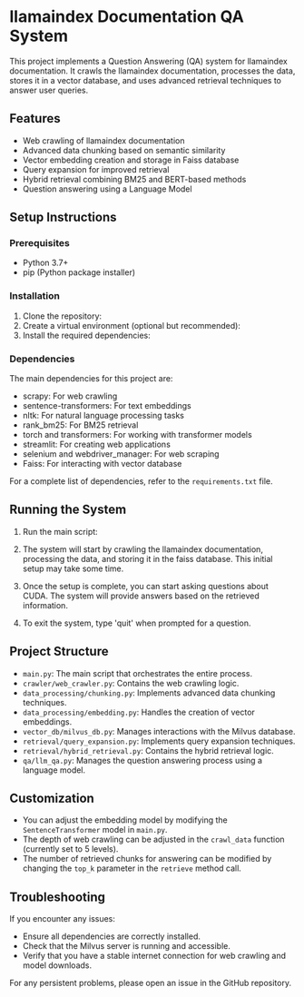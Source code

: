 # llamaindex Documentation QA System

This project implements a Question Answering (QA) system for llamaindex documentation. It crawls the llamaindex documentation, processes the data, stores it in a vector database, and uses advanced retrieval techniques to answer user queries.

## Features

- Web crawling of llamaindex documentation
- Advanced data chunking based on semantic similarity
- Vector embedding creation and storage in Faiss database
- Query expansion for improved retrieval
- Hybrid retrieval combining BM25 and BERT-based methods
- Question answering using a Language Model

## Setup Instructions

### Prerequisites

- Python 3.7+
- pip (Python package installer)

### Installation

1. Clone the repository:
2. Create a virtual environment (optional but recommended):
3. Install the required dependencies:

### Dependencies

The main dependencies for this project are:

- scrapy: For web crawling
- sentence-transformers: For text embeddings
- nltk: For natural language processing tasks
- rank_bm25: For BM25 retrieval
- torch and transformers: For working with transformer models
- streamlit: For creating web applications
- selenium and webdriver_manager: For web scraping
- Faiss: For interacting with vector database

For a complete list of dependencies, refer to the `requirements.txt` file.

## Running the System

1. Run the main script:
   
2. The system will start by crawling the llamaindex documentation, processing the data, and storing it in the faiss database. This initial setup may take some time.

4. Once the setup is complete, you can start asking questions about CUDA. The system will provide answers based on the retrieved information.

5. To exit the system, type 'quit' when prompted for a question.

## Project Structure

- `main.py`: The main script that orchestrates the entire process.
- `crawler/web_crawler.py`: Contains the web crawling logic.
- `data_processing/chunking.py`: Implements advanced data chunking techniques.
- `data_processing/embedding.py`: Handles the creation of vector embeddings.
- `vector_db/milvus_db.py`: Manages interactions with the Milvus database.
- `retrieval/query_expansion.py`: Implements query expansion techniques.
- `retrieval/hybrid_retrieval.py`: Contains the hybrid retrieval logic.
- `qa/llm_qa.py`: Manages the question answering process using a language model.

## Customization

- You can adjust the embedding model by modifying the `SentenceTransformer` model in `main.py`.
- The depth of web crawling can be adjusted in the `crawl_data` function (currently set to 5 levels).
- The number of retrieved chunks for answering can be modified by changing the `top_k` parameter in the `retrieve` method call.

## Troubleshooting

If you encounter any issues:
- Ensure all dependencies are correctly installed.
- Check that the Milvus server is running and accessible.
- Verify that you have a stable internet connection for web crawling and model downloads.

For any persistent problems, please open an issue in the GitHub repository.

